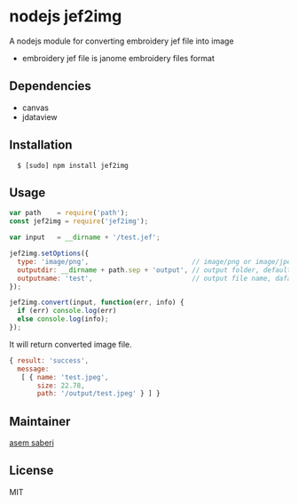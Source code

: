 # nodejs jef2img

A nodejs module for converting embroidery jef file into image
- embroidery jef file is janome embroidery files format
## Dependencies
- canvas
- jdataview


## Installation
```
  $ [sudo] npm install jef2img
```

## Usage

```javascript
var path    = require('path');
const jef2img = require('jef2img');

var input   = __dirname + '/test.jef';

jef2img.setOptions({
  type: 'image/png',                          // image/png or image/jpeg, default image/png
  outputdir: __dirname + path.sep + 'output', // output folder, default null (if null given, then it will create folder name same as file name)
  outputname: 'test',                         // output file name, dafault null (if null given, then it will create image name same as input name)
});

jef2img.convert(input, function(err, info) {
  if (err) console.log(err)
  else console.log(info);
});

```

It will return converted image file.

```javascript
{ result: 'success',
  message: 
   [ { name: 'test.jpeg',
       size: 22.78,
       path: '/output/test.jpeg' } ] }
```

## Maintainer
[asem saberi][0]

## License
MIT

[0]: https://github.com/akjabay/jef2img.git
